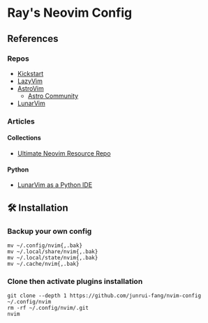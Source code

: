 # Ray's Neovim Config

## References

### Repos

- [Kickstart](https://github.com/nvim-lua/kickstart.nvim/blob/6f6f38a6b5059787d8d92b313f6e1b2c722389b0/init.lua#L629)
- [LazyVim](https://github.com/LazyVim/LazyVim)
- [AstroVim](https://github.com/AstroNvim/AstroNvim)
  - [Astro Community](https://github.com/AstroNvim/AstroCommunity?tab=readme-ov-file)
- [LunarVim](https://github.com/lunarvim/lunarvim)

### Articles

#### Collections

- [Ultimate Neovim Resource Repo](https://levelup.gitconnected.com/ultimate-neovim-resource-repo-7b5a32ba315f)

#### Python

- [LunarVim as a Python IDE](https://medium.com/better-programming/lunarvim-as-a-python-ide-ca8f57ca9f3a)

## 🛠️ Installation

### Backup your own config

```shell
mv ~/.config/nvim{,.bak}
mv ~/.local/share/nvim{,.bak}
mv ~/.local/state/nvim{,.bak}
mv ~/.cache/nvim{,.bak}
```

### Clone then activate plugins installation

```shell
git clone --depth 1 https://github.com/junrui-fang/nvim-config ~/.config/nvim
rm -rf ~/.config/nvim/.git
nvim
```
